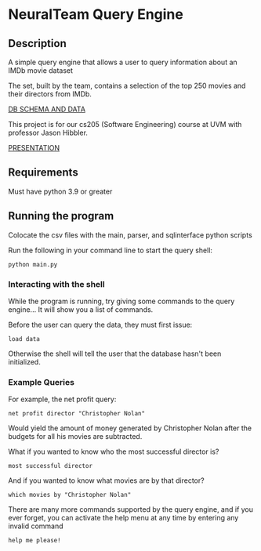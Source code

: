 # NeuralTeam Query Engine

## Description

A simple query engine that allows a user to query information about an IMDb movie dataset

The set, built by the team, contains a selection of the top 250 movies and their directors from IMDb.

[DB SCHEMA AND DATA](https://docs.google.com/spreadsheets/d/10uNZty7Ix6n4S_ww2qhkvcJ7jfikw8rN0CeShY-WSuE/edit?usp=sharing)

This project is for our cs205 (Software Engineering) course at UVM with professor Jason Hibbler.

[PRESENTATION](https://docs.google.com/presentation/d/12EugwYQW6lgqt0djMILuD6K_ihHnTbOqu1pTB_NQdDw/edit?usp=sharing)

## Requirements
Must have python 3.9 or greater

## Running the program
Colocate the csv files with the main, parser, and sqlinterface python scripts

Run the following in your command line to start the query shell:
```
python main.py
```

### Interacting with the shell
While the program is running, try giving some commands to the query engine...
It will show you a list of commands.

Before the user can query the data, they must first issue:
```
load data
```
Otherwise the shell will tell the user that the database hasn't been initialized. 

### Example Queries

For example, the net profit query:
```
net profit director "Christopher Nolan"
```
Would yield the amount of money generated by Christopher Nolan after the budgets for all his movies are subtracted. 

What if you wanted to know who the most successful director is?
```
most successful director
```

And if you wanted to know what movies are by that director?
```
which movies by "Christopher Nolan"
```

There are many more commands supported by the query engine, and if you ever forget, you can activate the help menu at any time by entering any invalid command
```
help me please!
```

